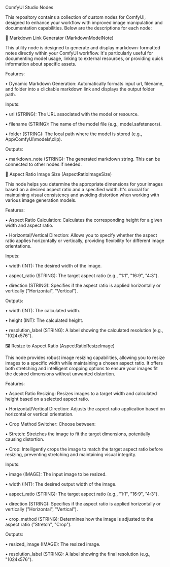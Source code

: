 ComfyUI Studio Nodes

This repository contains a collection of custom nodes for ComfyUI, designed to enhance your workflow with improved image manipulation and documentation capabilities. Below are the descriptions for each node:

📄 Markdown Link Generator (MarkdownModelNote)

This utility node is designed to generate and display markdown-formatted notes directly within your ComfyUI workflow. It's particularly useful for documenting model usage, linking to external resources, or providing quick information about specific assets.

Features:

•
Dynamic Markdown Generation: Automatically formats input url, filename, and folder into a clickable markdown link and displays the output folder path.

Inputs:

•
url (STRING): The URL associated with the model or resource.

•
filename (STRING): The name of the model file (e.g., model.safetensors).

•
folder (STRING): The local path where the model is stored (e.g., App\\ComfyUI\\models\\clip).

Outputs:

•
markdown_note (STRING): The generated markdown string. This can be connected to other nodes if needed.

🧩 Aspect Ratio Image Size (AspectRatioImageSize)

This node helps you determine the appropriate dimensions for your images based on a desired aspect ratio and a specified width. It's crucial for maintaining visual consistency and avoiding distortion when working with various image generation models.

Features:

•
Aspect Ratio Calculation: Calculates the corresponding height for a given width and aspect ratio.

•
Horizontal/Vertical Direction: Allows you to specify whether the aspect ratio applies horizontally or vertically, providing flexibility for different image orientations.

Inputs:

•
width (INT): The desired width of the image.

•
aspect_ratio (STRING): The target aspect ratio (e.g., "1:1", "16:9", "4:3").

•
direction (STRING): Specifies if the aspect ratio is applied horizontally or vertically ("Horizontal", "Vertical").

Outputs:

•
width (INT): The calculated width.

•
height (INT): The calculated height.

•
resolution_label (STRING): A label showing the calculated resolution (e.g., "1024x576").

🖼️ Resize to Aspect Ratio (AspectRatioResizeImage)

This node provides robust image resizing capabilities, allowing you to resize images to a specific width while maintaining a chosen aspect ratio. It offers both stretching and intelligent cropping options to ensure your images fit the desired dimensions without unwanted distortion.

Features:

•
Aspect Ratio Resizing: Resizes images to a target width and calculated height based on a selected aspect ratio.

•
Horizontal/Vertical Direction: Adjusts the aspect ratio application based on horizontal or vertical orientation.

•
Crop Method Switcher: Choose between:

•
Stretch: Stretches the image to fit the target dimensions, potentially causing distortion.

•
Crop: Intelligently crops the image to match the target aspect ratio before resizing, preventing stretching and maintaining visual integrity.



Inputs:

•
image (IMAGE): The input image to be resized.

•
width (INT): The desired output width of the image.

•
aspect_ratio (STRING): The target aspect ratio (e.g., "1:1", "16:9", "4:3").

•
direction (STRING): Specifies if the aspect ratio is applied horizontally or vertically ("Horizontal", "Vertical").

•
crop_method (STRING): Determines how the image is adjusted to the aspect ratio ("Stretch", "Crop").

Outputs:

•
resized_image (IMAGE): The resized image.

•
resolution_label (STRING): A label showing the final resolution (e.g., "1024x576").

